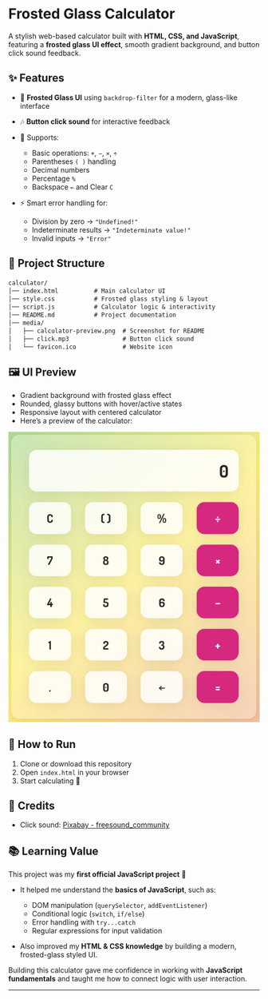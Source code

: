 # Frosted Glass Calculator

A stylish web-based calculator built with **HTML, CSS, and JavaScript**, featuring a **frosted glass UI effect**, smooth gradient background, and button click sound feedback.

## ✨ Features

* 🎨 **Frosted Glass UI** using `backdrop-filter` for a modern, glass-like interface
* 🎶 **Button click sound** for interactive feedback
* 🧮 Supports:

  * Basic operations: `+`, `−`, `×`, `÷`
  * Parentheses `( )` handling
  * Decimal numbers
  * Percentage `%`
  * Backspace `←` and Clear `C`
* ⚡ Smart error handling for:

  * Division by zero → `"Undefined!"`
  * Indeterminate results → `"Indeterminate value!"`
  * Invalid inputs → `"Error"`

## 📂 Project Structure

```
calculator/
│── index.html          # Main calculator UI  
│── style.css           # Frosted glass styling & layout  
│── script.js           # Calculator logic & interactivity  
│── README.md           # Project documentation  
│── media/  
│   ├── calculator-preview.png  # Screenshot for README  
│   ├── click.mp3               # Button click sound  
│   └── favicon.ico             # Website icon  
```

## 🖼️ UI Preview

* Gradient background with frosted glass effect
* Rounded, glassy buttons with hover/active states
* Responsive layout with centered calculator
* Here’s a preview of the calculator:

![Calculator Screenshot](./media/calculator-preview.png)

## 🔧 How to Run

1. Clone or download this repository
2. Open `index.html` in your browser
3. Start calculating 🎉

## 🎵 Credits

* Click sound: [Pixabay - freesound\_community](https://pixabay.com/users/freesound_community-46691455/?utm_source=link-attribution&utm_medium=referral&utm_campaign=music&utm_content=102918)

## 📚 Learning Value

This project was my **first official JavaScript project** 🎉

* It helped me understand the **basics of JavaScript**, such as:

  * DOM manipulation (`querySelector`, `addEventListener`)
  * Conditional logic (`switch`, `if/else`)
  * Error handling with `try...catch`
  * Regular expressions for input validation
* Also improved my **HTML & CSS knowledge** by building a modern, frosted-glass styled UI.

Building this calculator gave me confidence in working with **JavaScript fundamentals** and taught me how to connect logic with user interaction.

---
